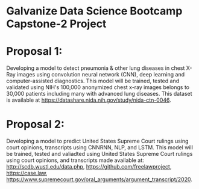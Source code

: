 # Galvanize Data Science Bootcamp Capstone-2 Project 

# Proposal 1: 
Developing a model to detect pneumonia & other lung diseases  in chest X-Ray images using convolution neural network (CNN), deep learning and computer-assisted diagnostics. This model will be trained, tested and validated using NIH's 100,000 anonymized chest x-ray images belongs to 30,000 patients including many with advanced lung diseases. This dataset is available at https://datashare.nida.nih.gov/study/nida-ctn-0046.


# Proposal 2: 
Developing a model to predict United States Supreme Court rulings using court opinions, transcripts using CNNRNN, NLP, and LSTM. This model will be trained, tested and valiadted using United States Supreme Court rulings using court opinions, and transcripts made available at: http://scdb.wustl.edu/data.php, https://github.com/freelawproject, https://case.law, https://www.supremecourt.gov/oral_arguments/argument_transcript/2020. 

